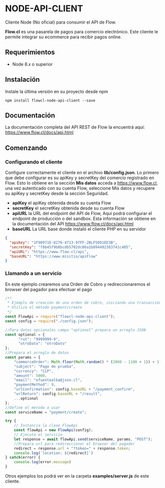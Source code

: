 # NODE-API-CLIENT

Cliente Node (No oficial) para consumir el API de Flow.

**Flow.cl** es una pasarela de pagos para comercio electrónico. Este cliente le permite integrar su ecommerce para recibir pagos online.

## Requerimientos

- Node 8.x o superior

## Instalación

Instale la última versión en su proyecto desde npm
```ssh
npm install flowcl-node-api-client --save
```

## Documentación

La documentación completa del API REST de Flow la encuentrá aquí: https://www.flow.cl/docs/api.html

## Comenzando

### Configurando el cliente

Configure correctamente el cliente en el archivo **lib/config.json**.
Lo primero que debe configurar es su apiKey y secretKey del comercio registrado en Flow. Esto lo obtiene en la sección **Mis datos** acceda a https://www.flow.cl, una vez autenticado con su cuenta Flow, seleccione Mis datos y recupere su apiKey y secretKey desde la sección Seguridad.

- **apiKey** el apiKey obtenida desde su cuenta Flow
- **secretKey** el secretKey obtenida desde su cuenta Flow
- **apiURL** la URL del endpoint del API de Flow, Aquí podrá configurar el endpoint de producción o del sandbox. Esta información se obtiene en la documentación del API https://www.flow.cl/docs/api.html
- **baseURL** La URL base donde instaló el cliente PHP en su servidor

```json
{
  "apiKey": "1F90971E-8276-4713-97FF-2BLF5091EE3B",
  "secretKey": "f8b45f9b8bcdb5702dc86a1b894492303741c405",
  "apiURL": "https://www.flow.cl/api",
  "baseURL": "https://www.misitio/apiFlow"
}
```

### Llamando a un servicio

En este ejemplo crearemos una Orden de Cobro y redireccionaremos el browser del pagador para efectuar el pago

```javascript
/**
 * Ejemplo de creación de una orden de cobro, iniciando una transacción de pago
 * Utiliza el método payment/create
 */
const FlowApi = require("flowcl-node-api-client");
const config = require("./config.json");

//Para datos opcionales campo "optional" prepara un arreglo JSON
const optional = {
      "rut": "9999999-9",
      "otroDato": "otroDato"
};
//Prepara el arreglo de datos
const params = {
    "commerceOrder": Math.floor(Math.random() * (2000 - 1100 + 1)) + 1100,
    "subject": "Pago de prueba",
    "currency": "CLP",
    "amount": 5000,
    "email": "efuentealba@json.cl",
    "paymentMethod": 9,
    "urlConfirmation": config.baseURL + "/payment_confirm",
    "urlReturn": config.baseURL + "/result",
    ...optional
};
//Define el metodo a usar
const serviceName = "payment/create";

try {
    // Instancia la clase FlowApi
    const flowApi = new FlowApi(config);
    // Ejecuta el servicio
    let response = await flowApi.send(serviceName, params, "POST");
    //Prepara url para redireccionar el browser del pagador
    redirect = response.url + "?token=" + response.token;
    console.log(`location: ${redirect}`)
} catch(error) {
    console.log(error.message)
}
```

Otros ejemplos los podrá ver en la carpeta **examples/server.js** de este cliente.
